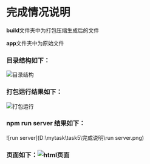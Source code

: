 # 完成情况说明

**build**文件夹中为打包压缩生成后的文件

**app**文件夹中为原始文件

### 目录结构如下：

![目录结构](D:\mytask\task5\完成说明\目录结构.png)

### 打包运行结果如下：

![打包运行](D:\mytask\task5\完成说明\打包运行.png)

### npm run server 结果如下：

![run server](D:\mytask\task5\完成说明\run server.png)

### 页面如下：![html页面](D:\mytask\task5\完成说明\html页面.png)

